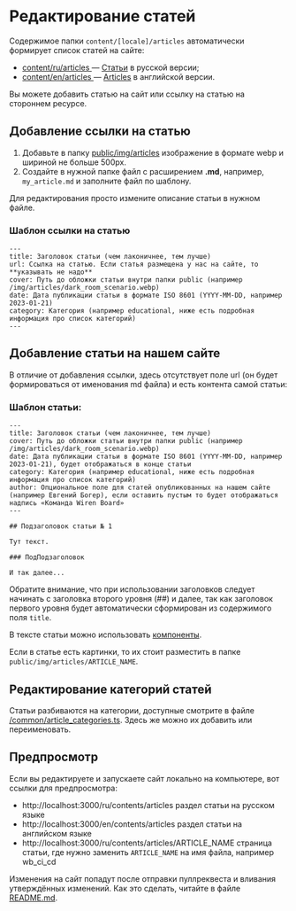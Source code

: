 # Редактирование статей 

Содержимое папки `content/[locale]/articles` автоматически формирует список статей на сайте:
* [content/ru/articles ](/content/ru/articles) — [Статьи](https://wirenboard.com/ru/contents/articles/) в русской версии;
* [content/en/articles ](/content/en/articles) — [Articles](https://wirenboard.com/en/contents/articles/) в английской версии.

Вы можете добавить статью на сайт или ссылку на статью на стороннем ресурсе.

## Добавление ссылки на статью

1. Добавьте в папку [public/img/articles](/public/img/articles) изображение в формате webp и шириной не больше 500px.
2. Создайте в нужной папке файл с расширением **.md**, например, `my_article.md` и заполните файл по шаблону.

Для редактирования просто измените описание статьи в нужном файле.

### Шаблон ссылки на статью
```
---
title: Заголовок статьи (чем лаконичнее, тем лучше)
url: Ссылка на статью. Если статья размещена у нас на сайте, то **указывать не надо**
cover: Путь до обложки статьи внутри папки public (например /img/articles/dark_room_scenario.webp)
date: Дата публикации статьи в формате ISO 8601 (YYYY-MM-DD, например 2023-01-21)
category: Категория (например educational, ниже есть подробная информация про список категорий)
---
```

## Добавление статьи на нашем сайте

В отличие от добавления ссылки, здесь отсутствует поле url (он будет формироваться от именования md файла) и есть контента самой статьи:

### Шаблон статьи:
```
---
title: Заголовок статьи (чем лаконичнее, тем лучше)
cover: Путь до обложки статьи внутри папки public (например /img/articles/dark_room_scenario.webp)
date: Дата публикации статьи в формате ISO 8601 (YYYY-MM-DD, например 2023-01-21), будет отображаться в конце статьи
category: Категория (например educational, ниже есть подробная информация про список категорий)
author: Опциональное поле для статей опубликованных на нашем сайте (например Евгений Богер), если оставить пустым то будет отображаться надпись «Команда Wiren Board»
---

## Подзаголовок статьи № 1

Тут текст.

### ПодПодзаголовок

И так далее...
```

Обратите внимание, что при использовании заголовков следует начинать с заголовка второго уровня (##) и далее,
так как заголовок первого уровня будет автоматически сформирован из содержимого поля `title`.

В тексте статьи можно использовать [компоненты](./components.md).

Если в статье есть картинки, то их стоит разместить в папке `public/img/articles/ARTICLE_NAME`.

## Редактирование категорий статей

Статьи разбиваются на категории, доступные смотрите в файле [/common/article_categories.ts](/common/article_categories.ts).
Здесь же можно их добавить или переименовать.

## Предпросмотр 
Если вы редактируете и запускаете сайт локально на компьютере, вот ссылки для предпросмотра:
* http://localhost:3000/ru/contents/articles раздел статьи на русском языке
* http://localhost:3000/en/contents/articles раздел статьи на английском языке
* http://localhost:3000/ru/contents/articles/ARTICLE_NAME страница статьи, где нужно заменить `ARTICLE_NAME` на имя файла, например wb_ci_cd 

Изменения на сайт попадут после отправки пуллреквеста и вливания утверждённых изменений. Как это сделать, читайте в файле [README.md](/README.md).
